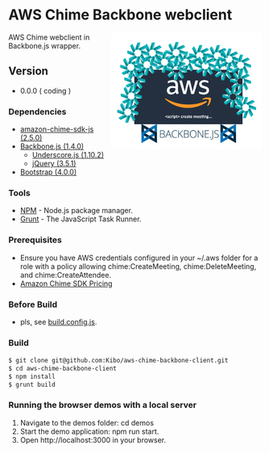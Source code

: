 # AWS Chime Backbone webclient

<img align="right" src="https://raw.githubusercontent.com/Kibo/aws-chime-backbone-client/master/src/img/aws-chime-backbone-logo.png">

AWS Chime webclient in Backbone.js wrapper.

## Version
- 0.0.0 ( coding )

### Dependencies
- [amazon-chime-sdk-js (2.5.0)](https://github.com/aws/amazon-chime-sdk-js)
- [Backbone.js (1.4.0)](https://backbonejs.org/)
	- [Underscore.js (1.10.2)](https://underscorejs.org/)
	- [jQuery (3.5.1)](https://jquery.com/)
- [Bootstrap (4.0.0)](https://getbootstrap.com/docs/4.0/getting-started/introduction/)

### Tools
- [NPM](https://npmjs.org) - Node.js package manager.
- [Grunt](http://gruntjs.com/) - The JavaScript Task Runner.

### Prerequisites
* Ensure you have AWS credentials configured in your ~/.aws folder for a role with a policy allowing chime:CreateMeeting, chime:DeleteMeeting, and chime:CreateAttendee.
* [Amazon Chime SDK Pricing](https://aws.amazon.com/chime/pricing/#Chime_SDK_)

### Before Build
- pls, see [build.config.js](https://github.com/Kibo/aws-chime-backbone-client/blob/master/build.config.js).

### Build
```
$ git clone git@github.com:Kibo/aws-chime-backbone-client.git
$ cd aws-chime-backbone-client
$ npm install 
$ grunt build
```
### Running the browser demos with a local server

1. Navigate to the demos folder: cd demos
2. Start the demo application: npm run start.
3. Open http://localhost:3000 in your browser.
